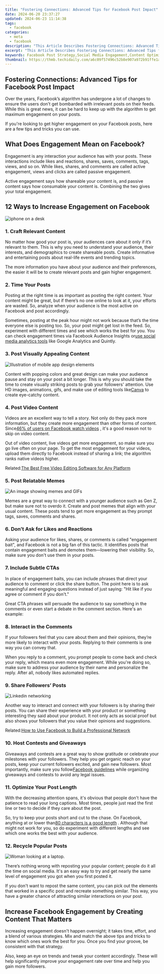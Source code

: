 ```yaml
---
title: "Fostering Connections: Advanced Tips for Facebook Post Impact"
date: 2024-06-20 23:37:27
updated: 2024-06-23 11:14:38
tags:
  - facebook
categories:
  - meta
  - facebook
description: "This Article Describes Fostering Connections: Advanced Tips for Facebook Post Impact"
excerpt: "This Article Describes Fostering Connections: Advanced Tips for Facebook Post Impact"
keywords: Facebook Post Strategy,Social Media Engagement,Content Optimization,SEO in Social Networks,Increasing Share Rate,Brand Awareness Tactics,Viral Marketing Basics
thumbnail: https://thmb.techidaily.com/a6c09f57496c52b8e907a972b91ffe1ac4bdb6bfabe268a90cf22a89412c015d.jpg
---
```


## Fostering Connections: Advanced Tips for Facebook Post Impact

 Over the years, Facebook’s algorithm has undergone a lot of changes to ensure the users don't get bombarded with irrelevant posts on their feeds. While this is great news, it can be hard to keep up with the algorithm to get maximum engagement on your posts.

 If you're looking to get higher engagement on your Facebook posts, here are a few tips and tricks you can use.

## What Does Engagement Mean on Facebook?

 Engagement is any interaction your audience has with your posts. These interactions include likes and reactions, shares, saves, comments, tags, views, and so on. While likes, shares, and comments are called active engagement, views and clicks are called passive engagement.

 Active engagement says how shareable your content is, and passive content says how consumable your content is. Combining the two gives your total engagement.

## 12 Ways to Increase Engagement on Facebook

![iphone on a desk](https://static1.makeuseofimages.com/wordpress/wp-content/uploads/2022/01/iphone-on-a-desk.jpg)

### 1\. Craft Relevant Content

 No matter how good your post is, your audiences care about it only if it’s relevant to them. This is why you need to understand your audience, their interests, and demographics to create shareable posts. Create informative and entertaining posts about real-life events and trending topics.

 The more information you have about your audience and their preferences, the easier it will be to create relevant posts and gain higher engagement.

### 2\. Time Your Posts

 Posting at the right time is as important as posting the right content. Your content might be great, but if there’s no one online to look at it, your efforts are wasted. So, analyze when your audience is the most active on Facebook and post accordingly.

 Sometimes, posting at the peak hour might not work because that’s the time everyone else is posting too. So, your post might get lost in the feed. So, experiment with different times and see which works the best for you. You can check engagement times via Facebook Audience Insights or[use social media analytics tools](http://www.makeuseof.com/best-tools-track-social-media-performance/) like Google Analytics and Quintly.

### 3\. Post Visually Appealing Content

![Illustration of mobile app design elements](https://static1.makeuseofimages.com/wordpress/wp-content/uploads/2021/08/React-Native-UI-Libraries-Featured.jpeg)

 Content with popping colors and great design can make your audience pause and stay on your post a bit longer. This is why you should take the time to create visually striking posts to grab your followers' attention. Use HD images, animations, gifs, and make use of editing tools like[Canva](https://www.makeuseof.com/how-to-use-canva-beginners-guide/) to create eye-catchy content.

### 4\. Post Video Content

 Videos are an excellent way to tell a story. Not only do they pack more information, but they create more engagement than other forms of content. Since[46% of users on Facebook watch videos](https://www.statista.com/statistics/200843/social-media-activities-by-platform-usa/) , it's a good reason not to skip on video content.

 Out of video content, live videos get more engagement, so make sure you go live often on your page. To get the most engagement for your videos, upload them directly to Facebook instead of sharing a link; the algorithm ranks native videos higher.

 Related:[The Best Free Video Editing Software for Any Platform](https://www.makeuseof.com/best-free-video-editing-software/)

### 5\. Post Relatable Memes

![An image showing memes and GIFs](https://static1.makeuseofimages.com/wordpress/wp-content/uploads/2021/11/Memes-and-GIFs.jpeg)

 Memes are a great way to connect with a younger audience such as Gen Z, but make sure not to overdo it. Create and post memes that align with your usual content. These posts tend to get more engagement as they prompt tags, saves, comments and shares.

### 6\. Don’t Ask for Likes and Reactions

 Asking your audience for likes, shares, or comments is called "engagement bait", and Facebook is not a big fan of this tactic. It identifies posts that contain engagement baits and demotes them—lowering their visibility. So, make sure you don't use them in your posts.

### 7\. Include Subtle CTAs

 In place of engagement baits, you can include phrases that direct your audience to comment or click the share button. The point here is to ask meaningful and engaging questions instead of just saying: "Hit like if you agree or comment if you don't."

 Great CTA phrases will persuade the audience to say something in the comments or even start a debate in the comment section. Here's an example:

### 8\. Interact in the Comments

 If your followers feel that you care about them and their opinions, they’re more likely to interact with your posts. Replying to their comments is one way you can convey that.

 When you reply to a comment, you prompt people to come back and check your reply, which means even more engagement. While you're doing so, make sure to address your audience by their name and personalize the reply. After all, nobody likes automated replies.

### 9\. Share Followers’ Posts

![Linkedin networking](https://static1.makeuseofimages.com/wordpress/wp-content/uploads/2022/01/networking.jpg)

 Another way to interact and connect with your followers is by sharing their posts. You can share their experience with your product or something interesting they said about your product. It not only acts as social proof but also shows your followers that you value their opinions and suggestions.

 Related:[How to Use Facebook to Build a Professional Network](https://www.makeuseof.com/how-to-use-facebook-build-professional-network/)

### 10\. Host Contests and Giveaways

 Giveaways and contests are a great way to show gratitude or celebrate your milestones with your followers. They help you get organic reach on your posts, keep your current followers excited, and gain new followers. Most importantly, make sure you follow[Facebook guidelines](https://www.facebook.com/policies%5Fcenter/pages%5Fgroups%5Fevents) while organizing giveaways and contests to avoid any legal issues.

### 11\. Optimize Your Post Length

 With the decreasing attention spans, it's obvious that people don't have the patience to read your long captions. Most times, people just read the first line or two to decide if they care about the post.

 So, try to keep your posts short and cut to the chase. On Facebook, anything at or lower than[80 characters is a good length](https://blog.hootsuite.com/ideal-social-media-post-length/#Facebook) . Although that might not work for you, so do experiment with different lengths and see which one works the best with your audience.

### 12\. Recycle Popular Posts

![Woman looking at a laptop.](https://static1.makeuseofimages.com/wordpress/wp-content/uploads/2022/01/absolute-volume-featured.jpg)

 There’s nothing wrong with reposting your popular content; people do it all the time on social media. It's an easy way to try and get nearly the same level of engagement you got when you first posted it.

 If you don't want to repost the same content, you can pick out the elements that worked in a specific post and recreate something similar. This way, you have a greater chance of attracting similar interactions on your post.

## Increase Facebook Engagement by Creating Content That Matters

 Increasing engagement doesn't happen overnight; it takes time, effort, and a blend of various strategies. Mix and match the above tips and tricks to know which ones work the best for you. Once you find your groove, be consistent with that strategy.

 Also, keep an eye on trends and tweak your content accordingly. These will help significantly improve your engagement rate over time and help you gain more followers.


<ins class="adsbygoogle"
     style="display:block"
     data-ad-format="autorelaxed"
     data-ad-client="ca-pub-7571918770474297"
     data-ad-slot="1223367746"></ins>



<ins class="adsbygoogle"
     style="display:block"
     data-ad-client="ca-pub-7571918770474297"
     data-ad-slot="8358498916"
     data-ad-format="auto"
     data-full-width-responsive="true"></ins>
